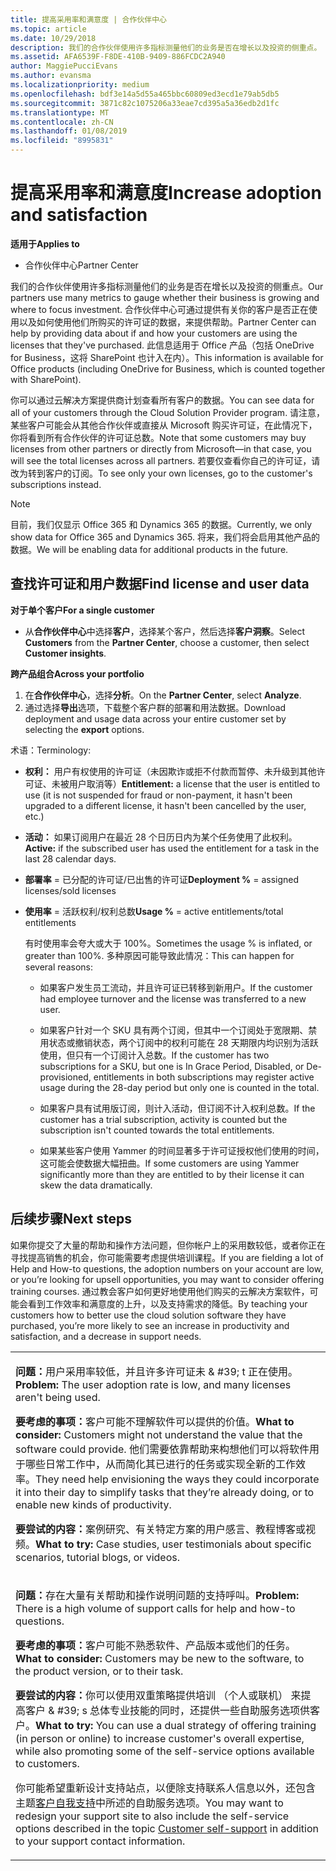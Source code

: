 ```yaml
---
title: 提高采用率和满意度 | 合作伙伴中心
ms.topic: article
ms.date: 10/29/2018
description: 我们的合作伙伴使用许多指标测量他们的业务是否在增长以及投资的侧重点。 合作伙伴中心可通过提供有关你的客户是否正在使用以及如何使用他们所购买的许可证的数据，来提供帮助。
ms.assetid: AFA6539F-F8DE-410B-9409-886FCDC2A940
author: MaggiePucciEvans
ms.author: evansma
ms.localizationpriority: medium
ms.openlocfilehash: bdf3e14a5d55a465bbc60809ed3ecd1e79ab5db5
ms.sourcegitcommit: 3871c82c1075206a33eae7cd395a5a36edb2d1fc
ms.translationtype: MT
ms.contentlocale: zh-CN
ms.lasthandoff: 01/08/2019
ms.locfileid: "8995831"
---
```

# <a name="increase-adoption-and-satisfaction"></a><span data-ttu-id="05b07-104">提高采用率和满意度</span><span class="sxs-lookup"><span data-stu-id="05b07-104">Increase adoption and satisfaction</span></span>

**<span data-ttu-id="05b07-105">适用于</span><span class="sxs-lookup"><span data-stu-id="05b07-105">Applies to</span></span>**

-  <span data-ttu-id="05b07-106">合作伙伴中心</span><span class="sxs-lookup"><span data-stu-id="05b07-106">Partner Center</span></span>

<span data-ttu-id="05b07-107">我们的合作伙伴使用许多指标测量他们的业务是否在增长以及投资的侧重点。</span><span class="sxs-lookup"><span data-stu-id="05b07-107">Our partners use many metrics to gauge whether their business is growing and where to focus investment.</span></span> <span data-ttu-id="05b07-108">合作伙伴中心可通过提供有关你的客户是否正在使用以及如何使用他们所购买的许可证的数据，来提供帮助。</span><span class="sxs-lookup"><span data-stu-id="05b07-108">Partner Center can help by providing data about if and how your customers are using the licenses that they've purchased.</span></span> <span data-ttu-id="05b07-109">此信息适用于 Office 产品（包括 OneDrive for Business，这将 SharePoint 也计入在内）。</span><span class="sxs-lookup"><span data-stu-id="05b07-109">This information is available for Office products (including OneDrive for Business, which is counted together with SharePoint).</span></span>

<span data-ttu-id="05b07-110">你可以通过云解决方案提供商计划查看所有客户的数据。</span><span class="sxs-lookup"><span data-stu-id="05b07-110">You can see data for all of your customers through the Cloud Solution Provider program.</span></span> <span data-ttu-id="05b07-111">请注意，某些客户可能会从其他合作伙伴或直接从 Microsoft 购买许可证，在此情况下，你将看到所有合作伙伴的许可证总数。</span><span class="sxs-lookup"><span data-stu-id="05b07-111">Note that some customers may buy licenses from other partners or directly from Microsoft—in that case, you will see the total licenses across all partners.</span></span> <span data-ttu-id="05b07-112">若要仅查看你自己的许可证，请改为转到客户的订阅。</span><span class="sxs-lookup"><span data-stu-id="05b07-112">To see only your own licenses, go to the customer's subscriptions instead.</span></span>

> [!NOTE]  
>  <span data-ttu-id="05b07-113">目前，我们仅显示 Office 365 和 Dynamics 365 的数据。</span><span class="sxs-lookup"><span data-stu-id="05b07-113">Currently, we only show data for Office 365 and Dynamics 365.</span></span> <span data-ttu-id="05b07-114">将来，我们将会启用其他产品的数据。</span><span class="sxs-lookup"><span data-stu-id="05b07-114">We will be enabling data for additional products in the future.</span></span>

## <a name="find-license-and-user-data"></a><span data-ttu-id="05b07-115">查找许可证和用户数据</span><span class="sxs-lookup"><span data-stu-id="05b07-115">Find license and user data</span></span>


**<span data-ttu-id="05b07-116">对于单个客户</span><span class="sxs-lookup"><span data-stu-id="05b07-116">For a single customer</span></span>**

-   <span data-ttu-id="05b07-117">从**合作伙伴中心**中选择**客户**，选择某个客户，然后选择**客户洞察**。</span><span class="sxs-lookup"><span data-stu-id="05b07-117">Select **Customers** from the **Partner Center**, choose a customer, then select **Customer insights**.</span></span>

**<span data-ttu-id="05b07-118">跨产品组合</span><span class="sxs-lookup"><span data-stu-id="05b07-118">Across your portfolio</span></span>**

1.  <span data-ttu-id="05b07-119">在**合作伙伴中心**，选择**分析**。</span><span class="sxs-lookup"><span data-stu-id="05b07-119">On the **Partner Center**, select **Analyze**.</span></span>
2.  <span data-ttu-id="05b07-120">通过选择**导出**选项，下载整个客户群的部署和用法数据。</span><span class="sxs-lookup"><span data-stu-id="05b07-120">Download deployment and usage data across your entire customer set by selecting the **export** options.</span></span>

<span data-ttu-id="05b07-121">术语：</span><span class="sxs-lookup"><span data-stu-id="05b07-121">Terminology:</span></span>

-   <span data-ttu-id="05b07-122">**权利：** 用户有权使用的许可证（未因欺诈或拒不付款而暂停、未升级到其他许可证、未被用户取消等）</span><span class="sxs-lookup"><span data-stu-id="05b07-122">**Entitlement:** a license that the user is entitled to use (it is not suspended for fraud or non-payment, it hasn't been upgraded to a different license, it hasn't been cancelled by the user, etc.)</span></span>

-   <span data-ttu-id="05b07-123">**活动：** 如果订阅用户在最近 28 个日历日内为某个任务使用了此权利。</span><span class="sxs-lookup"><span data-stu-id="05b07-123">**Active:** if the subscribed user has used the entitlement for a task in the last 28 calendar days.</span></span>

-   <span data-ttu-id="05b07-124">**部署率** = 已分配的许可证/已出售的许可证</span><span class="sxs-lookup"><span data-stu-id="05b07-124">**Deployment %** = assigned licenses/sold licenses</span></span>

-   <span data-ttu-id="05b07-125">**使用率** = 活跃权利/权利总数</span><span class="sxs-lookup"><span data-stu-id="05b07-125">**Usage %** = active entitlements/total entitlements</span></span>

    <span data-ttu-id="05b07-126">有时使用率会夸大或大于 100%。</span><span class="sxs-lookup"><span data-stu-id="05b07-126">Sometimes the usage % is inflated, or greater than 100%.</span></span> <span data-ttu-id="05b07-127">多种原因可能导致此情况：</span><span class="sxs-lookup"><span data-stu-id="05b07-127">This can happen for several reasons:</span></span>

    -   <span data-ttu-id="05b07-128">如果客户发生员工流动，并且许可证已转移到新用户。</span><span class="sxs-lookup"><span data-stu-id="05b07-128">If the customer had employee turnover and the license was transferred to a new user.</span></span>

    -   <span data-ttu-id="05b07-129">如果客户针对一个 SKU 具有两个订阅，但其中一个订阅处于宽限期、禁用状态或撤销状态，两个订阅中的权利可能在 28 天期限内均识别为活跃使用，但只有一个订阅计入总数。</span><span class="sxs-lookup"><span data-stu-id="05b07-129">If the customer has two subscriptions for a SKU, but one is In Grace Period, Disabled, or De-provisioned, entitlements in both subscriptions may register active usage during the 28-day period but only one is counted in the total.</span></span>

    -   <span data-ttu-id="05b07-130">如果客户具有试用版订阅，则计入活动，但订阅不计入权利总数。</span><span class="sxs-lookup"><span data-stu-id="05b07-130">If the customer has a trial subscription, activity is counted but the subscription isn't counted towards the total entitlements.</span></span>

    -   <span data-ttu-id="05b07-131">如果某些客户使用 Yammer 的时间显著多于许可证授权他们使用的时间，这可能会使数据大幅扭曲。</span><span class="sxs-lookup"><span data-stu-id="05b07-131">If some customers are using Yammer significantly more than they are entitled to by their license it can skew the data dramatically.</span></span>

## <a name="next-steps"></a><span data-ttu-id="05b07-132">后续步骤</span><span class="sxs-lookup"><span data-stu-id="05b07-132">Next steps</span></span>


<span data-ttu-id="05b07-133">如果你提交了大量的帮助和操作方法问题，但你帐户上的采用数较低，或者你正在寻找提高销售的机会，你可能需要考虑提供培训课程。</span><span class="sxs-lookup"><span data-stu-id="05b07-133">If you are fielding a lot of Help and How-to questions, the adoption numbers on your account are low, or you’re looking for upsell opportunities, you may want to consider offering training courses.</span></span> <span data-ttu-id="05b07-134">通过教会客户如何更好地使用他们购买的云解决方案软件，可能会看到工作效率和满意度的上升，以及支持需求的降低。</span><span class="sxs-lookup"><span data-stu-id="05b07-134">By teaching your customers how to better use the cloud solution software they have purchased, you’re more likely to see an increase in productivity and satisfaction, and a decrease in support needs.</span></span>

<table>
<colgroup>
<col width="100%" />
</colgroup>
<tbody>
<tr class="odd">
<td><p><span data-ttu-id="05b07-135"><strong>问题：</strong>用户采用率较低，并且许多许可证未 & #39; t 正在使用。</span><span class="sxs-lookup"><span data-stu-id="05b07-135"><strong>Problem:</strong> The user adoption rate is low, and many licenses aren&#39;t being used.</span></span></p>
<p><span data-ttu-id="05b07-136"><strong>要考虑的事项：</strong>客户可能不理解软件可以提供的价值。</span><span class="sxs-lookup"><span data-stu-id="05b07-136"><strong>What to consider:</strong> Customers might not understand the value that the software could provide.</span></span> <span data-ttu-id="05b07-137">他们需要依靠帮助来构想他们可以将软件用于哪些日常工作中，从而简化其已进行的任务或实现全新的工作效率。</span><span class="sxs-lookup"><span data-stu-id="05b07-137">They need help envisioning the ways they could incorporate it into their day to simplify tasks that they’re already doing, or to enable new kinds of productivity.</span></span></p>
<p><span data-ttu-id="05b07-138"><strong>要尝试的内容：</strong>案例研究、有关特定方案的用户感言、教程博客或视频。</span><span class="sxs-lookup"><span data-stu-id="05b07-138"><strong>What to try:</strong> Case studies, user testimonials about specific scenarios, tutorial blogs, or videos.</span></span></p></td>
</tr>
<tr class="even">
<td><p><span data-ttu-id="05b07-139"><strong>问题：</strong>存在大量有关帮助和操作说明问题的支持呼叫。</span><span class="sxs-lookup"><span data-stu-id="05b07-139"><strong>Problem:</strong> There is a high volume of support calls for help and how-to questions.</span></span></p>
<p><span data-ttu-id="05b07-140"><strong>要考虑的事项：</strong>客户可能不熟悉软件、产品版本或他们的任务。</span><span class="sxs-lookup"><span data-stu-id="05b07-140"><strong>What to consider:</strong> Customers may be new to the software, to the product version, or to their task.</span></span></p>
<p><span data-ttu-id="05b07-141"><strong>要尝试的内容：</strong>你可以使用双重策略提供培训 （个人或联机） 来提高客户 & #39; s 总体专业技能的同时，还提供一些自助服务选项供客户。</span><span class="sxs-lookup"><span data-stu-id="05b07-141"><strong>What to try:</strong> You can use a dual strategy of offering training (in person or online) to increase customer&#39;s overall expertise, while also promoting some of the self-service options available to customers.</span></span></p>
<p><span data-ttu-id="05b07-142">你可能希望重新设计支持站点，以便除支持联系人信息以外，还包含主题<a href="customer-self-support.md" data-raw-source="[Customer self-support](customer-self-support.md)">客户自我支持</a>中所述的自助服务选项。</span><span class="sxs-lookup"><span data-stu-id="05b07-142">You may want to redesign your support site to also include the self-service options described in the topic <a href="customer-self-support.md" data-raw-source="[Customer self-support](customer-self-support.md)">Customer self-support</a> in addition to your support contact information.</span></span></p></td>
</tr>
</tbody>
</table>

 

 

 



